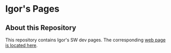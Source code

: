 
# Igor's Pages

## About this Repository

This repository contains Igor's SW dev pages. The corresponding [web page is located here](https://ajgorhoe.github.io/igor).

